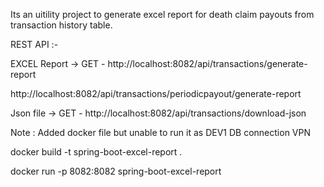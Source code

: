  Its an uitility project to generate excel report for death claim payouts from transaction history table.

REST API :- 

EXCEL Report -> GET -  http://localhost:8082/api/transactions/generate-report

http://localhost:8082/api/transactions/periodicpayout/generate-report

Json file -> GET - http://localhost:8082/api/transactions/download-json

Note :
Added docker file but unable to run it as DEV1 DB connection VPN

docker build -t spring-boot-excel-report .


docker run -p 8082:8082 spring-boot-excel-report
